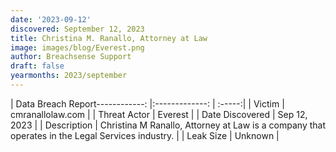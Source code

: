 ```yaml
---
date: '2023-09-12'
discovered: September 12, 2023
title: Christina M. Ranallo, Attorney at Law
image: images/blog/Everest.png
author: Breachsense Support
draft: false
yearmonths: 2023/september
---
```


| Data Breach Report------------:     |:-------------:    | :-----:|
| Victim      | cmranallolaw.com      | 
| Threat Actor      | Everest      | 
| Date Discovered      | Sep 12, 2023      | 
| Description      | Christina M Ranallo, Attorney at Law is a company that operates in the Legal Services industry.      | 
| Leak Size      | Unknown      | 

